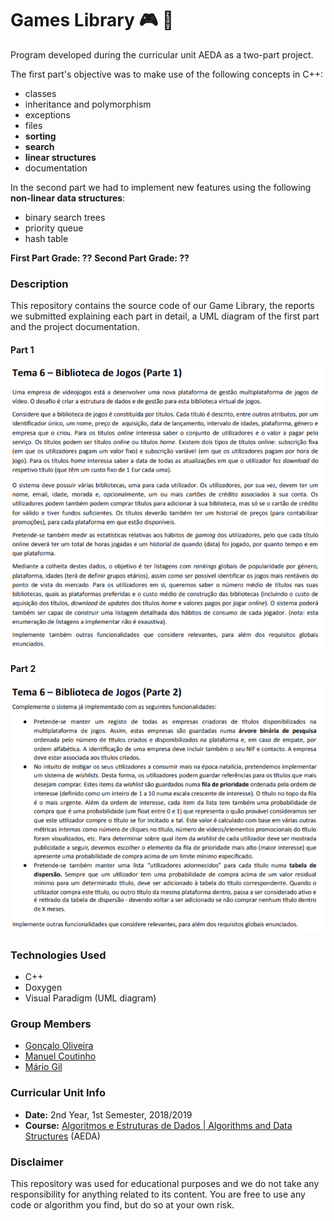 # Games Library :video_game:  :file_folder:

Program developed during the curricular unit AEDA as a two-part project.

The first part's objective was to make use of the following concepts in C++: 
* classes
* inheritance and polymorphism
* exceptions
* files
* **sorting**
* **search**
* **linear structures**
* documentation

In the second part we had to implement new features using the following **non-linear data structures**:
* binary search trees
* priority queue
* hash table

**First Part Grade: ??**
**Second Part Grade: ??**

### Description
This repository contains the source code of our Game Library, the reports we submitted explaining each part in detail, a UML diagram of the first part and the project documentation.

#### Part 1
![Part 1](https://github.com/GambuzX/Games_Library/raw/master/img/games_library_specification_1.png "Part 1")

#### Part 2
![Part 2](https://github.com/GambuzX/Games_Library/raw/master/img/games_library_specification_2.png "Part 2")


### Technologies Used
* C++
* Doxygen
* Visual Paradigm (UML diagram)

### Group Members
* [Gonçalo Oliveira](https://github.com/Goncalo101 "Goncalo101")
* [Manuel Coutinho](https://github.com/ManelCoutinho "ManelCoutinho")
* [Mário Gil](https://github.com/GambuzX "GambuzX")

### Curricular Unit Info
* **Date:** 2nd Year, 1st Semester, 2018/2019
* **Course:** [Algoritmos e Estruturas de Dados | Algorithms and Data Structures](https://sigarra.up.pt/feup/en/UCURR_GERAL.FICHA_UC_VIEW?pv_ocorrencia_id=419991 "AEDA") (AEDA)

### Disclaimer
This repository was used for educational purposes and we do not take any responsibility for anything related to its content. You are free to use any code or algorithm you find, but do so at your own risk.
